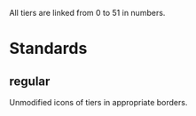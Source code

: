 All tiers are linked from 0 to 51 in numbers.

# Standards

## regular
Unmodified icons of tiers in appropriate borders.